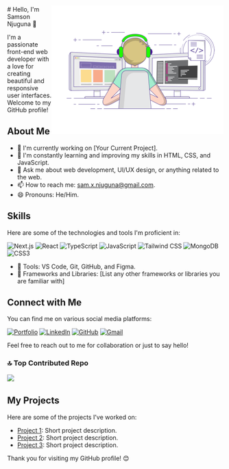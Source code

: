 
<img align="right" alt="Coding" width="400" src="https://raw.githubusercontent.com/devSouvik/devSouvik/master/gif3.gif">
# Hello, I'm Samson Njuguna 👋

I'm a passionate front-end web developer with a love for creating beautiful and responsive user interfaces. Welcome to my GitHub profile!

## About Me

- 🔭 I'm currently working on [Your Current Project].
- 🌱 I'm constantly learning and improving my skills in HTML, CSS, and JavaScript.
- 💬 Ask me about web development, UI/UX design, or anything related to the web.
- 📫 How to reach me: sam.x.njuguna@gmail.com.
- 😄 Pronouns: He/Him.

## Skills

Here are some of the technologies and tools I'm proficient in:

![Next.js](https://img.shields.io/badge/Next.js-000000?style=for-the-badge&logo=next.js&logoColor=white)
![React](https://img.shields.io/badge/React-61DAFB?style=for-the-badge&logo=react&logoColor=black)
![TypeScript](https://img.shields.io/badge/TypeScript-007ACC?style=for-the-badge&logo=typescript&logoColor=white)
![JavaScript](https://img.shields.io/badge/JavaScript-F7DF1E?style=for-the-badge&logo=javascript&logoColor=black)
![Tailwind CSS](https://img.shields.io/badge/Tailwind%20CSS-38B2AC?style=for-the-badge&logo=tailwind-css&logoColor=white)
![MongoDB](https://img.shields.io/badge/MongoDB-47A248?style=for-the-badge&logo=mongodb&logoColor=white)
![CSS3](https://img.shields.io/badge/CSS3-1572B6?style=for-the-badge&logo=css3&logoColor=white)



- 🔧 Tools: VS Code, Git, GitHub, and  Figma.
- 🧰 Frameworks and Libraries: [List any other frameworks or libraries you are familiar with]



## Connect with Me

You can find me on various social media platforms:

[![Portfolio](https://img.shields.io/badge/Portfolio-orange?style=for-the-badge)](https://www.yourportfolio.com)
[![LinkedIn](https://img.shields.io/badge/LinkedIn-blue?style=for-the-badge&logo=linkedin)](https://www.linkedin.com/in/sam-nj)
[![GitHub](https://img.shields.io/badge/GitHub-181717?style=for-the-badge&logo=github)](https://github.com/sam-njuguna)
[![Gmail](https://img.shields.io/badge/Gmail-red?style=for-the-badge&logo=gmail)](mailto:sam.x.njuguna@gmail.com)


Feel free to reach out to me for collaboration or just to say hello!

### 🔝 Top Contributed Repo
![](https://github-contributor-stats.vercel.app/api?username=sam-njuguna&limit=5&theme=flat&combine_all_yearly_contributions=true)

## My Projects

Here are some of the projects I've worked on:

- [Project 1](https://github.com/yourusername/project1): Short project description.
- [Project 2](https://github.com/yourusername/project2): Short project description.
- [Project 3](https://github.com/yourusername/project3): Short project description.

Thank you for visiting my GitHub profile! 😊
